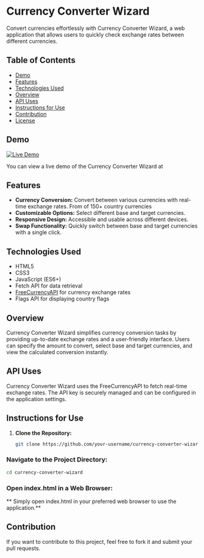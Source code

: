 # Currency Converter Wizard

Convert currencies effortlessly with Currency Converter Wizard, a web application that allows users to quickly check exchange rates between different currencies.

## Table of Contents

- [Demo](#demo)
- [Features](#features)
- [Technologies Used](#technologies-used)
- [Overview](#overview)
- [API Uses](#api-uses)
- [Instructions for Use](#instructions-for-use)
- [Contribution](#contribution)
- [License](#license)

## Demo
[![Live Demo](https://img.shields.io/badge/Live%20Demo-View%20Demo-blue.svg)]([https://harshad313d.github.io/Currency-Converter-Wizard-/](https://harshad313d.github.io/Currency-Converter-Wizard-/))


You can view a live demo of the Currency Converter Wizard at 



## Features

- **Currency Conversion:** Convert between various currencies with real-time exchange rates. From of 150+ country currencies
- **Customizable Options:** Select different base and target currencies.
- **Responsive Design:** Accessible and usable across different devices.
- **Swap Functionality:** Quickly switch between base and target currencies with a single click.

## Technologies Used

- HTML5
- CSS3
- JavaScript (ES6+)
- Fetch API for data retrieval
- [FreeCurrencyAPI](https://freecurrencyapi.com/) for currency exchange rates
- Flags API for displaying country flags

## Overview

Currency Converter Wizard simplifies currency conversion tasks by providing up-to-date exchange rates and a user-friendly interface. Users can specify the amount to convert, select base and target currencies, and view the calculated conversion instantly.

## API Uses

Currency Converter Wizard uses the FreeCurrencyAPI to fetch real-time exchange rates. The API key is securely managed and can be configured in the application settings.


## Instructions for Use

1. **Clone the Repository:**
   ```bash
   git clone https://github.com/your-username/currency-converter-wizard.git
   ```
### Navigate to the Project Directory:

```bash
cd currency-converter-wizard
```
### Open index.html in a Web Browser:

** Simply open index.html in your preferred web browser to use the application.**
## Contribution
If you want to contribute to this project, feel free to fork it and submit your pull requests.
